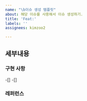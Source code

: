 ```yaml
---
name: "\b이슈 생성 템플릿"
about: 해당 이슈를 사용해서 이슈 생성하기.
title: 'Feat:'
labels: ''
assignees: kimzoo2

---
```


## 세부내용
<!-- 간단하고 명확한 이슈명을 작성해주세요. -->
### 구현 사항
-[]
-[]
### 레퍼런스
